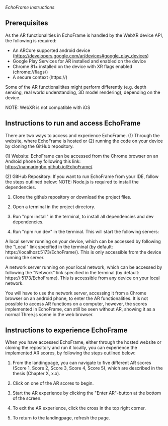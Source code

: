 *EchoFrame Instructions*

Prerequisites
-------------------------------------------------------------------------------------------------------------------------------------------

As the AR functionalities in EchoFrame is handled by the WebXR device API, the following is required:

- An ARCore supported android device (https://developers.google.com/ar/devices#google_play_devices)
- Google Play Services for AR installed and enabled on the device
- Chrome 81+ installed on the device with XR flags enabled (chrome://flags/)
- A secure context (https://)

Some of the AR functionalitites might perform differently (e.g. depth sensing, real world understanding, 3D model rendering), depending on the device.

NOTE: WebXR is not compatible with iOS

Instructions to run and access EchoFrame
-------------------------------------------------------------------------------------------------------------------------------------------
There are two ways to access and experience EchoFrame. (1) Through the website, where EchoFrame is hosted or (2) running the code on your device by cloning the GitHub repository.

(1) Website:
EchoFrame can be accessed from the Chrome browser on an Android phone  by following this link: https://nannaringbo.github.io/EchoFrame/.

(2) GitHub Repository:
If you want to run EchoFrame from your IDE, follow the steps outlined below: 
NOTE: Node.js is required to install the dependencies. 

1. Clone the github repository or download the project files.
2. Open a terminal in the project directory.
3. Run "npm install" in the terminal, to install all dependencies and dev dependencies.

4. Run "npm run dev" in the terminal. 
This will start the following servers:

A local server running on your device, which can be accessed by following the "Local" link specified in the terminal (by default: https://localhost:5173/EchoFrame/). This is only accessible from the device running the server. 

A network server running on your local network, which can be accessed by following the "Network" link specified in the terminal (by default: https://<device-ip-address>:5173/EchoFrame). This is accessible from any device on your local network. 

You will have to use the network server, accessing it from a Chrome browser on an android phone, to enter the AR functionalities. It is not possible to access AR functions on a computer, however, the scores implemented in EchoFrame, can still be seen without AR, showing it as a normal Three.js scene in the web browser. 

Instructions to experience EchoFrame
-------------------------------------------------------------------------------------------------------------------------------------------
When you have accessed EchoFrame, either through the hosted website or cloning the repository and run it locally, you can experience the implemented AR scores, by following the steps outlined below:

1. From the landingpage, you can navigate to five different AR scores (Score 1, Score 2, Score 3, Score 4, Score 5), which are described in the thesis (Chapter X, x.x).

2. Click on one of the AR scores to begin.

3. Start the AR experience by clicking the "Enter AR"-button at the bottom of the screen. 

4. To exit the AR experience, click the cross in the top right corner. 

5. To return to the landingpage, refresh the page.


